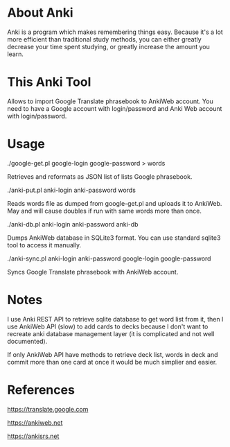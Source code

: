 About Anki
==========

Anki is a program which makes remembering things easy. Because it's a lot more efficient than traditional study methods, you can either greatly decrease your time spent studying, or greatly increase the amount you learn.

This Anki Tool
==============

Allows to import Google Translate phrasebook to AnkiWeb account. You need to have a Google account with login/password and Anki Web account with login/password.

Usage
=====

./google-get.pl google-login google-password > words

Retrieves and reformats as JSON list of lists Google phrasebook.

./anki-put.pl anki-login anki-password words

Reads words file as dumped from google-get.pl and uploads it to AnkiWeb. May and will cause doubles if run with same words more than once.

./anki-db.pl anki-login anki-password anki-db

Dumps AnkiWeb database in SQLite3 format. You can use standard sqlite3 tool to access it manually.

./anki-sync.pl anki-login anki-password google-login google-password

Syncs Google Translate phrasebook with AnkiWeb account.

Notes
=====

I use Anki REST API to retrieve sqlite database to get word list from it, then I use AnkiWeb API (slow) to add cards to decks because I don't
want to recreate anki database management layer (it is complicated and not well documented).

If only AnkiWeb API have methods to retrieve deck list, words in deck and commit more than one card at once it would be much simplier and easier.

References
==========

https://translate.google.com

https://ankiweb.net

https://ankisrs.net

